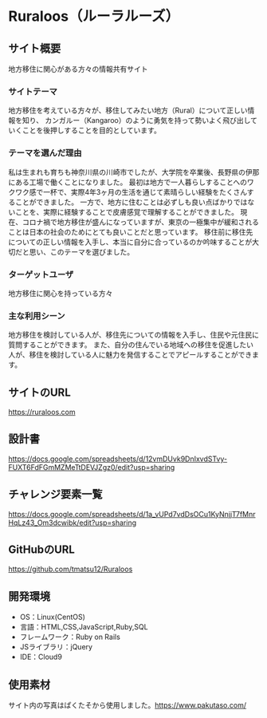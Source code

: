 # Ruraloos（ルーラルーズ）

## サイト概要
地方移住に関心がある方々の情報共有サイト

### サイトテーマ
地方移住を考えている方々が、移住してみたい地方（Rural）について正しい情報を知り、
カンガルー（Kangaroo）のように勇気を持って勢いよく飛び出していくことを後押しすることを目的としています。

### テーマを選んだ理由
私は生まれも育ちも神奈川県の川崎市でしたが、大学院を卒業後、長野県の伊那にある工場で働くことになりました。
最初は地方で一人暮らしすることへのワクワク感で一杯で、実際4年3ヶ月の生活を通じて素晴らしい経験をたくさんすることができました。
一方で、地方に住むことは必ずしも良い点ばかりではないことを、実際に経験することで皮膚感覚で理解することができました。
現在、コロナ禍で地方移住が盛んになっていますが、東京の一極集中が緩和されることは日本の社会のためにとても良いことだと思っています。
移住前に移住先についての正しい情報を入手し、本当に自分に合っているのか吟味することが大切だと思い、このテーマを選びました。

### ターゲットユーザ
地方移住に関心を持っている方々

### 主な利用シーン
地方移住を検討している人が、移住先についての情報を入手し、住民や元住民に質問することができます。
また、自分の住んでいる地域への移住を促進したい人が、移住を検討している人に魅力を発信することでアピールすることができます。

## サイトのURL
https://ruraloos.com

## 設計書
https://docs.google.com/spreadsheets/d/12vmDUvk9DnIxvdSTvy-FUXT6FdFGmMZMeTtDEVJZgz0/edit?usp=sharing

## チャレンジ要素一覧
https://docs.google.com/spreadsheets/d/1a_vUPd7vdDsOCu1KyNnjjT7fMnrHqLz43_Om3dcwibk/edit?usp=sharing

## GitHubのURL
https://github.com/tmatsu12/Ruraloos

## 開発環境
- OS：Linux(CentOS)
- 言語：HTML,CSS,JavaScript,Ruby,SQL
- フレームワーク：Ruby on Rails
- JSライブラリ：jQuery
- IDE：Cloud9

## 使用素材
サイト内の写真はぱくたそから使用しました。https://www.pakutaso.com/

